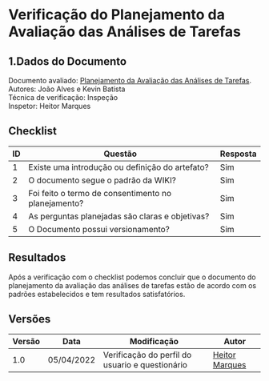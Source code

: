 # Verificação do Planejamento da Avaliação das Análises de Tarefas

## 1.Dados do Documento
Documento avaliado: [Planejamento da Avaliação das Análises de Tarefas](../Design_avaliacao_desenv/nivel1/PlanejamentoAnaliseTarefas.md). <br>
Autores: João Alves e Kevin Batista<br>
Técnica de verificação: Inspeção<br>
Inspetor: Heitor Marques<br>

## Checklist
|ID|Questão|Resposta|
|--|--|--|
|1|Existe uma introdução ou definição do artefato?|Sim|
|2|O documento segue o padrão da WIKI?|Sim|
|3|Foi feito o termo de consentimento no planejamento?|Sim|
|4|As perguntas planejadas são claras e objetivas?|Sim|
|5|O Documento possui versionamento?|Sim|

## Resultados
Após a verificação com o checklist podemos concluir que o documento do planejamento da avaliação das análises de tarefas estão de acordo com os padrões estabelecidos e tem resultados satisfatórios.

## Versões
| Versão | Data | Modificação | Autor |
|--|--|--|--|
| 1.0 | 05/04/2022 | Verificação do perfil do usuario e questionário|[Heitor Marques](github.com/heitormsb) |